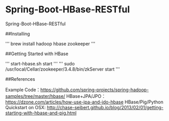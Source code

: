 # Spring-Boot-HBase-RESTful
Spring-Boot-HBase-RESTful

##Installing

'''
brew install hadoop hbase zookeeper
'''

##Getting Started with HBase

'''
start-hbase.sh start
'''
'''
sudo /usr/local/Cellar/zookeeper/3.4.8/bin/zkServer start
'''

##References

Example Code：https://github.com/spring-projects/spring-hadoop-samples/tree/master/hbase/
HBase+JPA/JPO：https://dzone.com/articles/how-use-jpa-and-jdo-hbase
HBase/Pig/Python Quickstart on OSX: http://chase-seibert.github.io/blog/2013/02/01/getting-starting-with-hbase-and-pig.html
